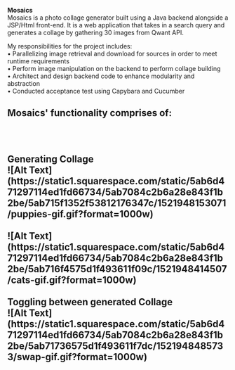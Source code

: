 <b>Mosaics</b>
<br/>
Mosaics is a photo collage generator built using a Java backend alongside a JSP/Html front-end. It is a web application that takes in a search query and generates a collage by gathering 30 images from Qwant API.

My responsibilities for the project includes:
<br/>
• Parallelizing image retrieval and download for sources in order to meet runtime requirements
<br/>
• Perform image manipulation on the backend to perform collage building
<br/>
• Architect and design backend code to enhance modularity and abstraction
<br/>
• Conducted acceptance test using Capybara and Cucumber
<br/>

<h2>Mosaics' functionality comprises of:<h2>
<br/><br/>
<b>Generating Collage</b>
<br/>
![Alt Text](https://static1.squarespace.com/static/5ab6d471297114ed1fd66734/5ab7084c2b6a28e843f1b2be/5ab715f1352f53812176347c/1521948153071/puppies-gif.gif?format=1000w)
<br/><br/>
![Alt Text](https://static1.squarespace.com/static/5ab6d471297114ed1fd66734/5ab7084c2b6a28e843f1b2be/5ab716f4575d1f493611f09c/1521948414507/cats-gif.gif?format=1000w)
<br/><br/>
<b>Toggling between generated Collage</b>
<br/>
![Alt Text](https://static1.squarespace.com/static/5ab6d471297114ed1fd66734/5ab7084c2b6a28e843f1b2be/5ab71736575d1f493611f7dc/1521948485733/swap-gif.gif?format=1000w)
